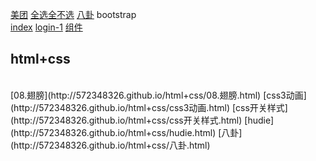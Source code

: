 [美团](http://572348326.github.io/html+css/美团.html)
[全选全不选](http://572348326.github.io/javascript/全选全不选效果.html)
[八卦](http://572348326.github.io/html+css/八卦.html)
bootstrap<br/>
[index](http://572348326.github.io/bootstrap/index.html)
[login-1](http://572348326.github.io/bootstrap/index.html)
[组件](http://572348326.github.io/bootstrap/组件.html)
<h2>html+css</h2><br/>
[08.翅膀](http://572348326.github.io/html+css/08.翅膀.html)
[css3动画](http://572348326.github.io/html+css/css3动画.html)
[css开关样式](http://572348326.github.io/html+css/css开关样式.html)
[hudie](http://572348326.github.io/html+css/hudie.html)
[八卦](http://572348326.github.io/html+css/八卦.html)

